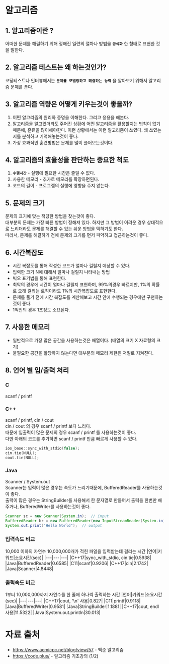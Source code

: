 # 알고리즘

## 1. 알고리즘이란 ?
어떠한 문제를 해결하기 위해 정해진 일련의 절차나 방법을 **`공식화`** 한 형태로 표현한 것을 말한다.

## 2. 알고리즘 테스트는 왜 하는것인가?
코딩테스트나 인터뷰에서는 **`문제를 모델링하고 해결하는 능력`** 을 알아보기 위해서 알고리즘 문제를 푼다.

## 3. 알고리즘 역량은 어떻게 키우는것이 좋을까?
1. 어떤 알고리즘의 원리와 증명을 이해한다. 그리고 응용을 해본다.
2. 알고리즘을 알고있더라도 주어진 상황에 어떤 알고리즘을 활용할지는 법칙이 없기때문에, 훈련을 많이해야한다.  이런 상황에서는 이런 알고리즘이 쓰였다. 왜 쓰였는지를 분석하고 기억해놓는것이 좋다.
3. 가장 효과적인 훈련방법은 문제를 많이 풀어보는것이다.

## 4. 알고리즘의 효율성을 판단하는 중요한 척도
1. **`수행시간`** - 실행에 필요한 시간은 줄일 수 없다.
2. 사용한 메모리 - 추가로 메모리를 확장하면된다.
3. 코드의 길이 - 프로그램의 실행에 영향을 주지 않는다.

## 5. 문제의 크기
 문제의 크기에 맞는 적당한 방법을 찾는것이 좋다.  
 대부분의 문제는 가장 빠른 방법이 정해져 있다. 하지만 그 방법이 어려운 경우 상대적으로 느리더라도 문제를 해결할 수 있는 쉬운 방법을 택하기도 한다.  
 따라서, 문제를 해결하기 전에 문제의 크기를 먼저 파악하고 접근하는것이 좋다.

## 6. 시간복잡도
* 시간 복잡도를 통해 작성한 코드가 얼마나 걸릴지 예상할 수 있다.
* 입력한 크기 N에 대해서 얼마나 걸릴지 나타내는 방법
* 빅오 표기법을 통해 표현한다.
* 최악의 경우에 시간이 얼마나 걸릴지 표현하며, 99%의경우 빠르지만, 1%의 확률로 오래 걸리는 로직이라도 1%의 시간복잡도로 표현한다.
* 문제를 풀기 전에 시간 복잡도를 계산해보고 시간 안에 수행되는 경우에만 구현하는것이 좋다.
* 1억번의 경우 1초정도 소요된다.

## 7. 사용한 메모리
* 일반적으로 가장 많은 공간을 사용하는것은 배열이다. (배열의 크기 X 자료형의 크기)
* 불필요한 공간을 할당하지 않는다면 대부분의 메모리 제한은 저절로 지켜진다.

## 8. 언어 별 입/출력 처리
### **C**
scanf / printf
### **C++**
scanf / printf, cin / cout  
cin / cout 의 경우 scanf / printf 보다 느리다.  
때문에 입출력이 많은 문제의 경우 scanf / printf 를 사용하는것이 좋다.  
다만 아래의 코드를 추가하면 scanf / printf 만큼 빠르게 사용할 수 있다.

```C++
ios_base::sync_with_stdio(false);
cin.tie(NULL);
cout.tie(NULL);
```
### **Java**
Scanner / System.out  
Scanner는 입력이 많은 경우는 속도가 느리기때문에, BufferedReader를 사용하는것이 좋다.  
출력이 많은 경우는 StringBuilder를 사용해서 한 문자열로 만들어서 출력을 한번만 해주거나, BufferedWriter를 사용하는것이 좋다.
``` Java
Scanner sc = new Scanner(System.in);  // input
BufferedReader br = new BufferedReader(new InputStreamReader(System.in));
System.out.print("Hello World");  // output
```  

### **입력속도 비교**
10,000 이하의 자연수 10,000,000개가 적힌 파일을 입력받는데 걸리는 시간
|언어|키워드|소요시간(sec)|
|---|---|---|
|C++17|sync_with_stdio, cin.tie|0.5938|
|Java|BufferedReader|0.6585|
|C11|scanf|0.9206|
|C++17|cin|2.1742|
|Java|Scanner|4.8448|

### **출력속도 비교**
1부터 10,000,000까지 자연수를 한 줄에 하나씩 출력하는 시간
|언어|키워드|소요시간(sec)|
|---|---|---|
|C++17|cout, '\n' 사용|0.827|
|C11|printf|0.9118|
|Java|BufferedWriter|0.9581|
|Java|StringBuilder|1.1881|
|C++17|cout, endl 사용|11.5322|
|Java|System.out.println|30.013|


# 자료 출처
* https://www.acmicpc.net/blog/view/57 - 백준 알고리즘
* https://code.plus/ - 알고리즘 기초강의 (1/2)